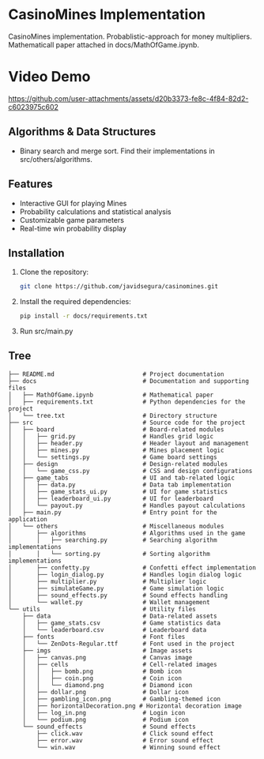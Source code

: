 
# CasinoMines Implementation
CasinoMines implementation. Probablistic-approach for money multipliers. Mathematicall paper attached in docs/MathOfGame.ipynb.


# Video Demo
https://github.com/user-attachments/assets/d20b3373-fe8c-4f84-82d2-c6023975c602


## Algorithms & Data Structures

- Binary search and merge sort. Find their implementations in src/others/algorithms.


## Features

- Interactive GUI for playing Mines
- Probability calculations and statistical analysis
- Customizable game parameters
- Real-time win probability display


## Installation

1. Clone the repository:
   ```bash
   git clone https://github.com/javidsegura/casinomines.git
   ```
2. Install the required dependencies:
   ```bash
   pip install -r docs/requirements.txt
   ```
3. Run src/main.py


## Tree

```
├── README.md                         # Project documentation
├── docs                              # Documentation and supporting files
│   ├── MathOfGame.ipynb              # Mathematical paper
│   ├── requirements.txt              # Python dependencies for the project
│   └── tree.txt                      # Directory structure
├── src                               # Source code for the project
│   ├── board                         # Board-related modules
│   │   ├── grid.py                   # Handles grid logic
│   │   ├── header.py                 # Header layout and management
│   │   ├── mines.py                  # Mines placement logic
│   │   └── settings.py               # Game board settings
│   ├── design                        # Design-related modules
│   │   └── game_css.py               # CSS and design configurations
│   ├── game_tabs                     # UI and tab-related logic
│   │   ├── data.py                   # Data tab implementation
│   │   ├── game_stats_ui.py          # UI for game statistics
│   │   ├── leaderboard_ui.py         # UI for leaderboard
│   │   └── payout.py                 # Handles payout calculations
│   ├── main.py                       # Entry point for the application
│   └── others                        # Miscellaneous modules
│       ├── algorithms                # Algorithms used in the game
│       │   ├── searching.py          # Searching algorithm implementations
│       │   └── sorting.py            # Sorting algorithm implementations
│       ├── confetty.py               # Confetti effect implementation
│       ├── login_dialog.py           # Handles login dialog logic
│       ├── multiplier.py             # Multiplier logic
│       ├── simulateGame.py           # Game simulation logic
│       ├── sound_effects.py          # Sound effects handling
│       └── wallet.py                 # Wallet management
└── utils                             # Utility files
    ├── data                          # Data-related assets
    │   ├── game_stats.csv            # Game statistics data
    │   └── leaderboard.csv           # Leaderboard data
    ├── fonts                         # Font files
    │   └── ZenDots-Regular.ttf       # Font used in the project
    ├── imgs                          # Image assets
    │   ├── canvas.png                # Canvas image
    │   ├── cells                     # Cell-related images
    │   │   ├── bomb.png              # Bomb icon
    │   │   ├── coin.png              # Coin icon
    │   │   └── diamond.png           # Diamond icon
    │   ├── dollar.png                # Dollar icon
    │   ├── gambling_icon.png         # Gambling-themed icon
    │   ├── horizontalDecoration.png # Horizontal decoration image
    │   ├── log_in.png                # Login icon
    │   └── podium.png                # Podium icon
    └── sound_effects                 # Sound effects
        ├── click.wav                 # Click sound effect
        ├── error.wav                 # Error sound effect
        └── win.wav                   # Winning sound effect

```